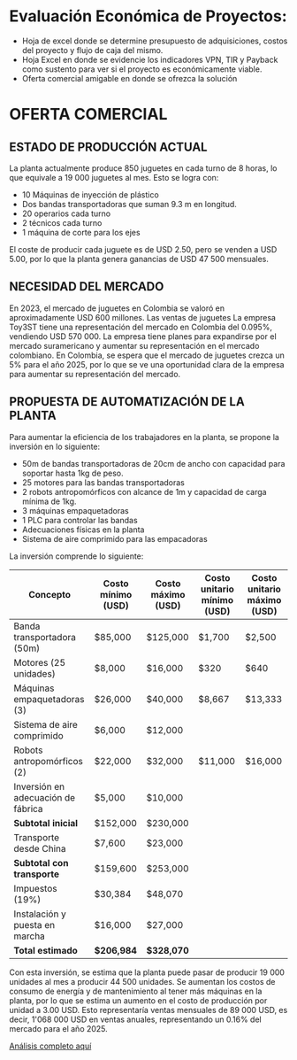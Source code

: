 # Evaluación Económica de Proyectos:
* Hoja de excel donde se determine presupuesto de adquisiciones, costos del proyecto y flujo de caja del mismo.
* Hoja Excel en donde se evidencie los indicadores VPN, TIR y Payback como sustento para ver si el proyecto es
económicamente viable.
* Oferta comercial amigable en donde se ofrezca la solución

# OFERTA COMERCIAL
## ESTADO DE PRODUCCIÓN ACTUAL
La planta actualmente produce 850 juguetes en cada turno de 8 horas, lo que equivale a 19 000 juguetes al mes. Esto se logra con:
* 10 Máquinas de inyección de plástico
* Dos bandas transportadoras que suman 9.3 m en longitud.
* 20 operarios cada turno
* 2 técnicos cada turno
* 1 máquina de corte para los ejes

El coste de producir cada juguete es de USD 2.50, pero se venden a USD 5.00, por lo que la planta genera ganancias de USD 47 500 mensuales.

## NECESIDAD DEL MERCADO
En 2023, el mercado de juguetes en Colombia se valoró en aproximadamente USD 600 millones. Las ventas de juguetes La empresa Toy3ST tiene una representación del mercado en Colombia del 0.095%, vendiendo USD 570 000.
La empresa tiene planes para expandirse por el mercado suramericano y aumentar su representación en el mercado colombiano. En Colombia, se espera que el mercado de juguetes crezca un 5% para el año 2025, por lo que se ve una oportunidad clara de la empresa para aumentar su representación del mercado. 

## PROPUESTA DE AUTOMATIZACIÓN DE LA PLANTA
Para aumentar la eficiencia de los trabajadores en la planta, se propone la inversión en lo siguiente:

* 50m de bandas transportadoras de 20cm de ancho con capacidad para soportar hasta 1kg de peso.
* 25 motores para las bandas transportadoras
* 2 robots antropomórficos con alcance de 1m y capacidad de carga mínima de 1kg.
* 3 máquinas empaquetadoras
* 1 PLC para controlar las bandas
* Adecuaciones físicas en la planta
* Sistema de aire comprimido para las empacadoras

La inversión comprende lo siguiente:

| **Concepto**                   | **Costo mínimo (USD)** | **Costo máximo (USD)** | **Costo unitario mínimo (USD)** | **Costo unitario máximo (USD)** |
|---------------------------------|-------------------------|-------------------------|---------------------------------|---------------------------------|
| Banda transportadora (50m)      | $85,000                | $125,000               | $1,700                         | $2,500                         |
| Motores (25 unidades)           | $8,000                 | $16,000                | $320                           | $640                            |
| Máquinas empaquetadoras (3)     | $26,000                | $40,000                | $8,667                         | $13,333                         |
| Sistema de aire comprimido      | $6,000                 | $12,000                |                                 |                                 |
| Robots antropomórficos (2)      | $22,000                | $32,000                | $11,000                        | $16,000                         |
| Inversión en adecuación de fábrica | $5,000                 | $10,000                |                                 |                                 |
| **Subtotal inicial**            | $152,000               | $230,000               |                                 |                                 |
| Transporte desde China          | $7,600                 | $23,000                |                                 |                                 |
| **Subtotal con transporte**     | $159,600               | $253,000               |                                 |                                 |
| Impuestos (19%)                 | $30,384                | $48,070                |                                 |                                 |
| Instalación y puesta en marcha  | $16,000                | $27,000                |                                 |                                 |
| **Total estimado**              | **$206,984**           | **$328,070**           |                                 |                                 |

Con esta inversión, se estima que la planta puede pasar de producir 19 000 unidades al mes a producir 44 500 unidades. Se aumentan los costos de consumo de energía y de mantenimiento al tener más máquinas en la planta, por lo que se estima un aumento en el costo de producción por unidad a 3.00 USD. Esto representaría ventas mensuales de 89 000 USD, es decir, 1'068 000 USD en ventas anuales, representando un 0.16% del mercado para el año 2025. 

[Análisis completo aquí](https://docs.google.com/spreadsheets/d/1UofpR_d8MAJ8ucfqKUm9TOoAN7rZJr05U88_Q5Jq9SU/edit?usp=sharing)
